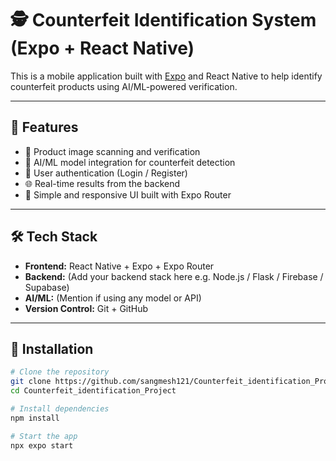 # 🕵️ Counterfeit Identification System (Expo + React Native)

This is a mobile application built with [Expo](https://expo.dev/) and React Native to help identify counterfeit products using AI/ML-powered verification.

---

## 🚀 Features

- 📸 Product image scanning and verification  
- 🧠 AI/ML model integration for counterfeit detection  
- 🔐 User authentication (Login / Register)  
- 🌐 Real-time results from the backend  
- 🧭 Simple and responsive UI built with Expo Router

---

## 🛠️ Tech Stack

- **Frontend:** React Native + Expo + Expo Router  
- **Backend:** (Add your backend stack here e.g. Node.js / Flask / Firebase / Supabase)
- **AI/ML:** (Mention if using any model or API)
- **Version Control:** Git + GitHub

---

## 🧰 Installation

```bash
# Clone the repository
git clone https://github.com/sangmesh121/Counterfeit_identification_Project.git
cd Counterfeit_identification_Project

# Install dependencies
npm install

# Start the app
npx expo start
